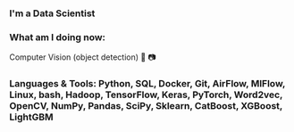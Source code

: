 ### I'm a Data Scientist

### What am I doing now:
Computer Vision (object detection) 🎥 📷


### Languages & Tools: Python, SQL, Docker, Git, AirFlow, MlFlow, Linux, bash, Hadoop, TensorFlow, Keras, PyTorch, Word2vec, OpenCV, NumPy, Pandas, SciPy, Sklearn, CatBoost, XGBoost, LightGBM
